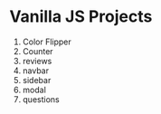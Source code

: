 # Vanilla JS Projects

1. Color Flipper
2. Counter
3. reviews
4. navbar
5. sidebar
6. modal
7. questions
